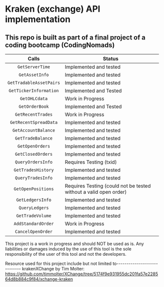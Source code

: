 # Kraken (exchange) API implementation

## This repo is built as part of a final project of a coding bootcamp (CodingNomads)

| Calls  | Status |
|:------:|--------|
|`GetServerTime` | Implemented and tested |
|`GetAssetInfo` | Implemented and tested |
|`GetTradableAssetPairs` | Implemented and tested |
|`GetTickerInformation` | Implemented and Tested |
|`GetOHLCdata` | Work in Progress | 
|`GetOrderBook` | Implemented and Tested |
|`GetRecentTrades` | Work in Progress | 
|`GetRecentSpreadData` | Implemented and tested |
|`GetAccountBalance` | Implemented and tested | 
|`GetTradeBalance` | Implemented and tested |
|`GetOpenOrders` | Implemented and tested |
|`GetClosedOrders` | Implemented and tested |
|`QueryOrdersInfo` | Requires Testing (txid) |
|`GetTradesHistory` | Implemented and tested |
|`QueryTradesInfo` | Implemented and tested |
|`GetOpenPositions` | Requires Testing (could not be tested without a valid open order)|
|`GetLedgersInfo` | Implemented and tested |
|`QueryLedgers` | Implemented and tested |
|`GetTradeVolume` | Implemented and tested |
|`AddStandardOrder` | Work in Progress |
|`CancelOpenOrder` | Implemented and tested |

This project is a work in progress and should NOT be used as is. Any liabilities or damages induced by the use of this tool is the sole responsibility of the user of this tool and not the developers.

Resource used for this project include but not limited to-----------------------------
krakenXChange by Tim Molter: <url>https://github.com/timmolter/XChange/tree/5174f9e931955dc201fa57e228564d8b884c9f84/xchange-kraken</url>

